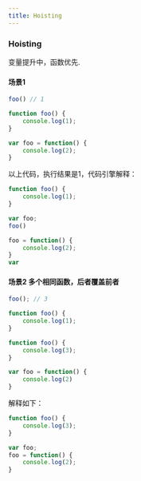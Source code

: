 ```yaml
---
title: Hoisting
---
```


### Hoisting
变量提升中，函数优先.

#### 场景1
```ts
foo() // 1

function foo() {
    console.log(1);
}

var foo = function() {
    console.log(2);
}
```
以上代码，执行结果是1，代码引擎解释：
```ts
function foo() {
    console.log(1);
}

var foo;
foo()

foo = function() {
    console.log(2);
}
var
```

#### 场景2 多个相同函数，后者覆盖前者
```ts
foo(); // 3

function foo() {
    console.log(1);
}

function foo() {
    console.log(3);
}

var foo = function() {
    console.log(2)
}
```
解释如下：
```ts
function foo() {
    console.log(3);
}

var foo;
foo = function() {
    console.log(2);
}
```

